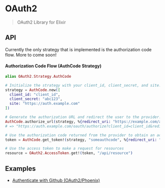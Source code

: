 OAuth2
======

> OAuth2 Library for Elixir

## API

Currently the only strategy that is implemented is the authorization code flow.
More to come soon!

#### Authorization Code Flow (AuthCode Strategy)

```elixir
alias OAuth2.Strategy.AuthCode

# Initialize the strategy with your client_id, client_secret, and site.
strategy = AuthCode.new([
  client_id: "client_id",
  client_secret: "abc123",
  site: "https://auth.example.com"
])

# Generate the authorization URL and redirect the user to the provider.
AuthCode.authorize_url(strategy, %{redirect_uri: "https://example.com/auth/callback"})
# => "https://auth.example.com/oauth/authorize?client_id=client_id&redirect_uri=https%3A%2F%2Fexample.com%2Fauth%2Fcallback&response_type=code"

# Use the authorization code returned from the provider to obtain an access token.
token = AuthCode.get_token!(strategy, "someauthcode", %{redirect_uri: "https://example.com/auth/callback"})

# Use the access token to make a request for resources
resource = OAuth2.AccessToken.get!(token, "/api/resource")
```

## Examples

- [Authenticate with Github (OAuth2/Phoenix)](https://github.com/scrogson/oauth2_example)

